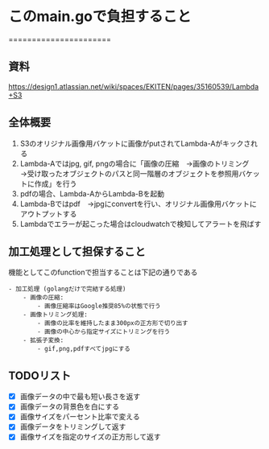# このmain.goで負担すること
======================

## 資料
https://design1.atlassian.net/wiki/spaces/EKITEN/pages/35160539/Lambda+S3

## 全体概要
1. S3のオリジナル画像用バケットに画像がputされてLambda-Aがキックされる
2. Lambda-Aではjpg, gif, pngの場合に「画像の圧縮　→画像のトリミング　→受け取ったオブジェクトのパスと同一階層のオブジェクトを参照用バケットに作成」を行う
3. pdfの場合、Lambda-AからLambda-Bを起動
4. Lambda-Bではpdf　→jpgにconvertを行い、オリジナル画像用バケットにアウトプットする
5. Lambdaでエラーが起こった場合はcloudwatchで検知してアラートを飛ばす

## 加工処理として担保すること
機能としてこのfunctionで担当することは下記の通りである
```
- 加工処理 (golangだけで完結する処理)
    - 画像の圧縮: 
        - 画像圧縮率はGoogle推奨85%の状態で行う
    - 画像トリミング処理: 
        - 画像の比率を維持したまま300pxの正方形で切り出す
        - 画像の中心から指定サイズにトリミングを行う
    - 拡張子変換:
        - gif,png,pdfすべてjpgにする
```

## TODOリスト
- [x] 画像データの中で最も短い長さを返す
- [x] 画像データの背景色を白にする
- [x] 画像サイズをパーセント比率で変える
- [x] 画像データをトリミングして返す
- [x] 画像サイズを指定のサイズの正方形して返す